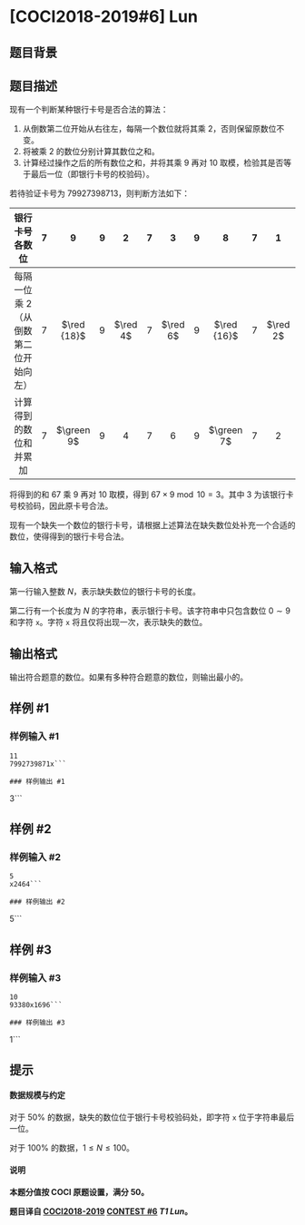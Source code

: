 # [COCI2018-2019#6] Lun

## 题目背景



## 题目描述

现有一个判断某种银行卡号是否合法的算法：

1. 从倒数第二位开始从右往左，每隔一个数位就将其乘 $2$，否则保留原数位不变。
2. 将被乘 $2$ 的数位分别计算其数位之和。
3. 计算经过操作之后的所有数位之和，并将其乘 $9$ 再对 $10$ 取模，检验其是否等于最后一位（即银行卡号的校验码）。

若待验证卡号为 $79927398713$，则判断方法如下：

|银行卡号各数位|$7$|$9$|$9$|$2$|$7$|$3$|$9$|$8$|$7$|$1$|$3$|
| :----------: | :----------: | :----------: | :----------: | :----------: | :----------: | :----------: | :----------: | :----------: | :----------: | :----------: | :----------: |
|每隔一位乘 $2$（从倒数第二位开始向左）|$7$|$\red {18}$|$9$|$\red 4$|$7$|$\red 6$|$9$|$\red {16}$|$7$|$\red 2$| -|
|计算得到的数位和并累加|$7$|$\green 9$|$9$|$4$|$7$|$6$|$9$|$\green 7$|$7$|$2$|$=67$|

将得到的和 $67$ 乘 $9$ 再对 $10$ 取模，得到 $67 \times 9 \bmod 10=3$。其中 $3$ 为该银行卡号校验码，因此原卡号合法。

现有一个缺失一个数位的银行卡号，请根据上述算法在缺失数位处补充一个合适的数位，使得得到的银行卡号合法。

## 输入格式

第一行输入整数 $N$，表示缺失数位的银行卡号的长度。

第二行有一个长度为 $N$ 的字符串，表示银行卡号。该字符串中只包含数位 $0 \sim 9$ 和字符 `x`。字符 `x` 将且仅将出现一次，表示缺失的数位。

## 输出格式

输出符合题意的数位。如果有多种符合题意的数位，则输出最小的。

## 样例 #1

### 样例输入 #1
```
11
7992739871x```

### 样例输出 #1

```
3```

## 样例 #2

### 样例输入 #2
```
5
x2464```

### 样例输出 #2

```
5```

## 样例 #3

### 样例输入 #3
```
10
93380x1696```

### 样例输出 #3

```
1```

## 提示

#### 数据规模与约定

对于 $50\%$ 的数据，缺失的数位位于银行卡号校验码处，即字符 `x` 位于字符串最后一位。

对于 $100\%$ 的数据，$1 \le N \le 100$。

#### 说明

**本题分值按 COCI 原题设置，满分 $50$。**

**题目译自 [COCI2018-2019](https://hsin.hr/coci/archive/2018_2019/) [CONTEST #6](https://hsin.hr/coci/archive/2018_2019/contest6_tasks.pdf)  _T1 Lun_。**
